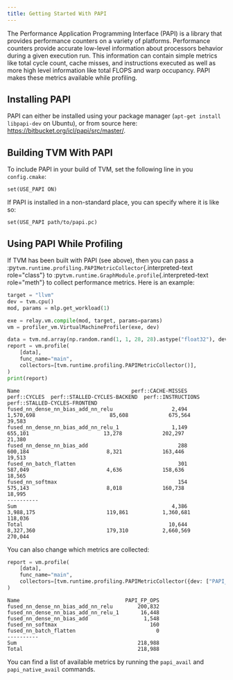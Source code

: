 ```yaml
---
title: Getting Started With PAPI
---
```


The Performance Application Programming Interface (PAPI) is a library
that provides performance counters on a variety of platforms.
Performance counters provide accurate low-level information about
processors behavior during a given execution run. This information can
contain simple metrics like total cycle count, cache misses, and
instructions executed as well as more high level information like total
FLOPS and warp occupancy. PAPI makes these metrics available while
profiling.

## Installing PAPI

PAPI can either be installed using your package manager
(`apt-get install libpapi-dev` on Ubuntu), or from source here:
<https://bitbucket.org/icl/papi/src/master/>.

## Building TVM With PAPI

To include PAPI in your build of TVM, set the following line in you
`config.cmake`:

``` 
set(USE_PAPI ON)
```

If PAPI is installed in a non-standard place, you can specify where it
is like so:

``` 
set(USE_PAPI path/to/papi.pc)
```

## Using PAPI While Profiling

If TVM has been built with PAPI (see above), then you can pass a
:py`tvm.runtime.profiling.PAPIMetricCollector`{.interpreted-text
role="class"} to :py`tvm.runtime.GraphModule.profile`{.interpreted-text
role="meth"} to collect performance metrics. Here is an example:

``` python
target = "llvm"
dev = tvm.cpu()
mod, params = mlp.get_workload(1)

exe = relay.vm.compile(mod, target, params=params)
vm = profiler_vm.VirtualMachineProfiler(exe, dev)

data = tvm.nd.array(np.random.rand(1, 1, 28, 28).astype("float32"), device=dev)
report = vm.profile(
    [data],
    func_name="main",
    collectors=[tvm.runtime.profiling.PAPIMetricCollector()],
)
print(report)
```

``` 
Name                                    perf::CACHE-MISSES   perf::CYCLES  perf::STALLED-CYCLES-BACKEND  perf::INSTRUCTIONS  perf::STALLED-CYCLES-FRONTEND
fused_nn_dense_nn_bias_add_nn_relu                   2,494      1,570,698                        85,608             675,564                         39,583
fused_nn_dense_nn_bias_add_nn_relu_1                 1,149        655,101                        13,278             202,297                         21,380
fused_nn_dense_nn_bias_add                             288        600,184                         8,321             163,446                         19,513
fused_nn_batch_flatten                                 301        587,049                         4,636             158,636                         18,565
fused_nn_softmax                                       154        575,143                         8,018             160,738                         18,995
----------
Sum                                                  4,386      3,988,175                       119,861           1,360,681                        118,036
Total                                               10,644      8,327,360                       179,310           2,660,569                        270,044
```

You can also change which metrics are collected:

``` python
report = vm.profile(
    [data],
    func_name="main",
    collectors=[tvm.runtime.profiling.PAPIMetricCollector({dev: ["PAPI_FP_OPS"])],
)
```

``` 
Name                                  PAPI_FP_OPS
fused_nn_dense_nn_bias_add_nn_relu        200,832
fused_nn_dense_nn_bias_add_nn_relu_1       16,448
fused_nn_dense_nn_bias_add                  1,548
fused_nn_softmax                              160
fused_nn_batch_flatten                          0
----------
Sum                                       218,988
Total                                     218,988
```

You can find a list of available metrics by running the `papi_avail` and
`papi_native_avail` commands.
